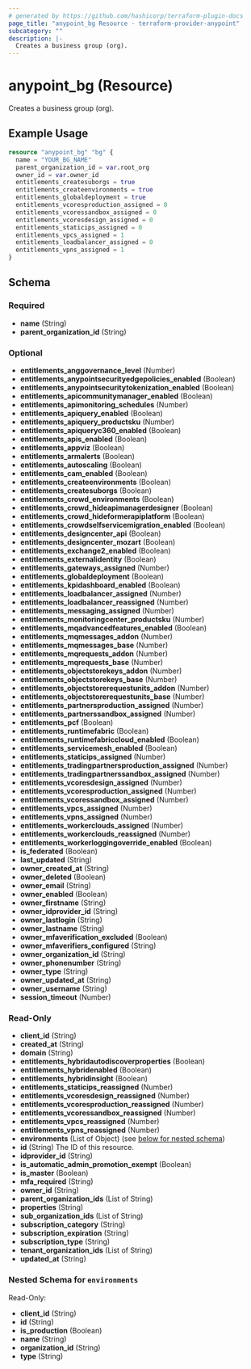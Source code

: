 ```yaml
---
# generated by https://github.com/hashicorp/terraform-plugin-docs
page_title: "anypoint_bg Resource - terraform-provider-anypoint"
subcategory: ""
description: |-
  Creates a business group (org).
---
```


# anypoint_bg (Resource)

Creates a business group (org).

## Example Usage

```terraform
resource "anypoint_bg" "bg" {
  name = "YOUR_BG_NAME"
  parent_organization_id = var.root_org
  owner_id = var.owner_id
  entitlements_createsuborgs = true
  entitlements_createenvironments = true
  entitlements_globaldeployment = true
  entitlements_vcoresproduction_assigned = 0
  entitlements_vcoressandbox_assigned = 0
  entitlements_vcoresdesign_assigned = 0
  entitlements_staticips_assigned = 0
  entitlements_vpcs_assigned = 1
  entitlements_loadbalancer_assigned = 0
  entitlements_vpns_assigned = 1
}
```

<!-- schema generated by tfplugindocs -->
## Schema

### Required

- **name** (String)
- **parent_organization_id** (String)

### Optional

- **entitlements_anggovernance_level** (Number)
- **entitlements_anypointsecurityedgepolicies_enabled** (Boolean)
- **entitlements_anypointsecuritytokenization_enabled** (Boolean)
- **entitlements_apicommunitymanager_enabled** (Boolean)
- **entitlements_apimonitoring_schedules** (Number)
- **entitlements_apiquery_enabled** (Boolean)
- **entitlements_apiquery_productsku** (Number)
- **entitlements_apiqueryc360_enabled** (Boolean)
- **entitlements_apis_enabled** (Boolean)
- **entitlements_appviz** (Boolean)
- **entitlements_armalerts** (Boolean)
- **entitlements_autoscaling** (Boolean)
- **entitlements_cam_enabled** (Boolean)
- **entitlements_createenvironments** (Boolean)
- **entitlements_createsuborgs** (Boolean)
- **entitlements_crowd_environments** (Boolean)
- **entitlements_crowd_hideapimanagerdesigner** (Boolean)
- **entitlements_crowd_hideformerapiplatform** (Boolean)
- **entitlements_crowdselfservicemigration_enabled** (Boolean)
- **entitlements_designcenter_api** (Boolean)
- **entitlements_designcenter_mozart** (Boolean)
- **entitlements_exchange2_enabled** (Boolean)
- **entitlements_externalidentity** (Boolean)
- **entitlements_gateways_assigned** (Number)
- **entitlements_globaldeployment** (Boolean)
- **entitlements_kpidashboard_enabled** (Boolean)
- **entitlements_loadbalancer_assigned** (Number)
- **entitlements_loadbalancer_reassigned** (Number)
- **entitlements_messaging_assigned** (Number)
- **entitlements_monitoringcenter_productsku** (Number)
- **entitlements_mqadvancedfeatures_enabled** (Boolean)
- **entitlements_mqmessages_addon** (Number)
- **entitlements_mqmessages_base** (Number)
- **entitlements_mqrequests_addon** (Number)
- **entitlements_mqrequests_base** (Number)
- **entitlements_objectstorekeys_addon** (Number)
- **entitlements_objectstorekeys_base** (Number)
- **entitlements_objectstorerequestunits_addon** (Number)
- **entitlements_objectstorerequestunits_base** (Number)
- **entitlements_partnersproduction_assigned** (Number)
- **entitlements_partnerssandbox_assigned** (Number)
- **entitlements_pcf** (Boolean)
- **entitlements_runtimefabric** (Boolean)
- **entitlements_runtimefabriccloud_enabled** (Boolean)
- **entitlements_servicemesh_enabled** (Boolean)
- **entitlements_staticips_assigned** (Number)
- **entitlements_tradingpartnersproduction_assigned** (Number)
- **entitlements_tradingpartnerssandbox_assigned** (Number)
- **entitlements_vcoresdesign_assigned** (Number)
- **entitlements_vcoresproduction_assigned** (Number)
- **entitlements_vcoressandbox_assigned** (Number)
- **entitlements_vpcs_assigned** (Number)
- **entitlements_vpns_assigned** (Number)
- **entitlements_workerclouds_assigned** (Number)
- **entitlements_workerclouds_reassigned** (Number)
- **entitlements_workerloggingoverride_enabled** (Boolean)
- **is_federated** (Boolean)
- **last_updated** (String)
- **owner_created_at** (String)
- **owner_deleted** (Boolean)
- **owner_email** (String)
- **owner_enabled** (Boolean)
- **owner_firstname** (String)
- **owner_idprovider_id** (String)
- **owner_lastlogin** (String)
- **owner_lastname** (String)
- **owner_mfaverification_excluded** (Boolean)
- **owner_mfaverifiers_configured** (String)
- **owner_organization_id** (String)
- **owner_phonenumber** (String)
- **owner_type** (String)
- **owner_updated_at** (String)
- **owner_username** (String)
- **session_timeout** (Number)

### Read-Only

- **client_id** (String)
- **created_at** (String)
- **domain** (String)
- **entitlements_hybridautodiscoverproperties** (Boolean)
- **entitlements_hybridenabled** (Boolean)
- **entitlements_hybridinsight** (Boolean)
- **entitlements_staticips_reassigned** (Number)
- **entitlements_vcoresdesign_reassigned** (Number)
- **entitlements_vcoresproduction_reassigned** (Number)
- **entitlements_vcoressandbox_reassigned** (Number)
- **entitlements_vpcs_reassigned** (Number)
- **entitlements_vpns_reassigned** (Number)
- **environments** (List of Object) (see [below for nested schema](#nestedatt--environments))
- **id** (String) The ID of this resource.
- **idprovider_id** (String)
- **is_automatic_admin_promotion_exempt** (Boolean)
- **is_master** (Boolean)
- **mfa_required** (String)
- **owner_id** (String)
- **parent_organization_ids** (List of String)
- **properties** (String)
- **sub_organization_ids** (List of String)
- **subscription_category** (String)
- **subscription_expiration** (String)
- **subscription_type** (String)
- **tenant_organization_ids** (List of String)
- **updated_at** (String)

<a id="nestedatt--environments"></a>
### Nested Schema for `environments`

Read-Only:

- **client_id** (String)
- **id** (String)
- **is_production** (Boolean)
- **name** (String)
- **organization_id** (String)
- **type** (String)


